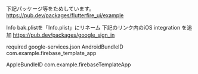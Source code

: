 
下記パッケージ等をためしています。
https://pub.dev/packages/flutterfire_ui/example


Info bak.plistを「Info.plist」にリネーム
下記のリンク内のiOS integration を追加
https://pub.dev/packages/google_sign_in

required google-services.json
AndroidBundleID
com.example.firebase_template_app

AppleBundleID
com.example.firebaseTemplateApp
